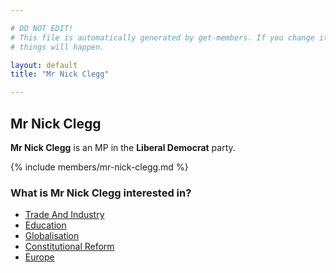 ```yaml
---

# DO NOT EDIT!
# This file is automatically generated by get-members. If you change it, bad
# things will happen.

layout: default
title: "Mr Nick Clegg"

---
```


## Mr Nick Clegg

**Mr Nick Clegg** is an MP in the **Liberal Democrat** party.

{% include members/mr-nick-clegg.md %}

### What is Mr Nick Clegg interested in?


* [Trade And Industry](/interests/trade-and-industry.html)
* [Education](/interests/education.html)
* [Globalisation](/interests/globalisation.html)
* [Constitutional Reform](/interests/constitutional-reform.html)
* [Europe](/interests/europe.html)
